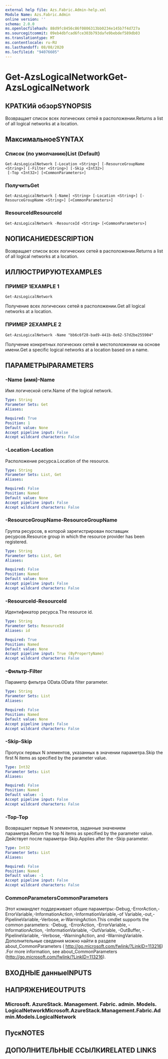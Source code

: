 ```yaml
---
external help file: Azs.Fabric.Admin-help.xml
Module Name: Azs.Fabric.Admin
online version: ''
schema: 2.0.0
ms.openlocfilehash: 88d9fc8456c86f0806313bb0234e145b7f4d727a
ms.sourcegitcommit: 09eb4dbfcad6fce303b793dafe9bebdef589db03
ms.translationtype: MT
ms.contentlocale: ru-RU
ms.lasthandoff: 08/08/2020
ms.locfileid: "94076605"
---
```

# <span data-ttu-id="8e26b-101">Get-AzsLogicalNetwork</span><span class="sxs-lookup"><span data-stu-id="8e26b-101">Get-AzsLogicalNetwork</span></span>

## <span data-ttu-id="8e26b-102">КРАТКИй обзор</span><span class="sxs-lookup"><span data-stu-id="8e26b-102">SYNOPSIS</span></span>
<span data-ttu-id="8e26b-103">Возвращает список всех логических сетей в расположении.</span><span class="sxs-lookup"><span data-stu-id="8e26b-103">Returns a list of all logical networks at a location.</span></span>

## <span data-ttu-id="8e26b-104">Максимальное</span><span class="sxs-lookup"><span data-stu-id="8e26b-104">SYNTAX</span></span>

### <span data-ttu-id="8e26b-105">Список (по умолчанию)</span><span class="sxs-lookup"><span data-stu-id="8e26b-105">List (Default)</span></span>
```
Get-AzsLogicalNetwork [-Location <String>] [-ResourceGroupName <String>] [-Filter <String>] [-Skip <Int32>]
 [-Top <Int32>] [<CommonParameters>]
```

### <span data-ttu-id="8e26b-106">Получить</span><span class="sxs-lookup"><span data-stu-id="8e26b-106">Get</span></span>
```
Get-AzsLogicalNetwork [-Name] <String> [-Location <String>] [-ResourceGroupName <String>] [<CommonParameters>]
```

### <span data-ttu-id="8e26b-107">ResourceId</span><span class="sxs-lookup"><span data-stu-id="8e26b-107">ResourceId</span></span>
```
Get-AzsLogicalNetwork -ResourceId <String> [<CommonParameters>]
```

## <span data-ttu-id="8e26b-108">NОПИСАНИЕ</span><span class="sxs-lookup"><span data-stu-id="8e26b-108">DESCRIPTION</span></span>
<span data-ttu-id="8e26b-109">Возвращает список всех логических сетей в расположении.</span><span class="sxs-lookup"><span data-stu-id="8e26b-109">Returns a list of all logical networks at a location.</span></span>

## <span data-ttu-id="8e26b-110">ИЛЛЮСТРИРУЮТ</span><span class="sxs-lookup"><span data-stu-id="8e26b-110">EXAMPLES</span></span>

### <span data-ttu-id="8e26b-111">ПРИМЕР 1</span><span class="sxs-lookup"><span data-stu-id="8e26b-111">EXAMPLE 1</span></span>
```
Get-AzsLogicalNetwork
```

<span data-ttu-id="8e26b-112">Получение всех логических сетей в расположении.</span><span class="sxs-lookup"><span data-stu-id="8e26b-112">Get all logical networks at a location.</span></span>

### <span data-ttu-id="8e26b-113">ПРИМЕР 2</span><span class="sxs-lookup"><span data-stu-id="8e26b-113">EXAMPLE 2</span></span>
```
Get-AzsLogicalNetwork -Name "bb6c6f28-bad9-441b-8e62-57d2be255904"
```

<span data-ttu-id="8e26b-114">Получение конкретных логических сетей в местоположении на основе имени.</span><span class="sxs-lookup"><span data-stu-id="8e26b-114">Get a specific logical networks at a location based on a name.</span></span>

## <span data-ttu-id="8e26b-115">ПАРАМЕТРЫ</span><span class="sxs-lookup"><span data-stu-id="8e26b-115">PARAMETERS</span></span>

### <span data-ttu-id="8e26b-116">-Name (имя)</span><span class="sxs-lookup"><span data-stu-id="8e26b-116">-Name</span></span>
<span data-ttu-id="8e26b-117">Имя логической сети.</span><span class="sxs-lookup"><span data-stu-id="8e26b-117">Name of the logical network.</span></span>

```yaml
Type: String
Parameter Sets: Get
Aliases:

Required: True
Position: 1
Default value: None
Accept pipeline input: False
Accept wildcard characters: False
```

### <span data-ttu-id="8e26b-118">-Location</span><span class="sxs-lookup"><span data-stu-id="8e26b-118">-Location</span></span>
<span data-ttu-id="8e26b-119">Расположение ресурса.</span><span class="sxs-lookup"><span data-stu-id="8e26b-119">Location of the resource.</span></span>

```yaml
Type: String
Parameter Sets: List, Get
Aliases:

Required: False
Position: Named
Default value: None
Accept pipeline input: False
Accept wildcard characters: False
```

### <span data-ttu-id="8e26b-120">-ResourceGroupName</span><span class="sxs-lookup"><span data-stu-id="8e26b-120">-ResourceGroupName</span></span>
<span data-ttu-id="8e26b-121">Группа ресурсов, в которой зарегистрирован поставщик ресурсов.</span><span class="sxs-lookup"><span data-stu-id="8e26b-121">Resource group in which the resource provider has been registered.</span></span>

```yaml
Type: String
Parameter Sets: List, Get
Aliases:

Required: False
Position: Named
Default value: None
Accept pipeline input: False
Accept wildcard characters: False
```

### <span data-ttu-id="8e26b-122">-ResourceId</span><span class="sxs-lookup"><span data-stu-id="8e26b-122">-ResourceId</span></span>
<span data-ttu-id="8e26b-123">Идентификатор ресурса.</span><span class="sxs-lookup"><span data-stu-id="8e26b-123">The resource id.</span></span>

```yaml
Type: String
Parameter Sets: ResourceId
Aliases: id

Required: True
Position: Named
Default value: None
Accept pipeline input: True (ByPropertyName)
Accept wildcard characters: False
```

### <span data-ttu-id="8e26b-124">-Фильтр</span><span class="sxs-lookup"><span data-stu-id="8e26b-124">-Filter</span></span>
<span data-ttu-id="8e26b-125">Параметр фильтра OData.</span><span class="sxs-lookup"><span data-stu-id="8e26b-125">OData filter parameter.</span></span>

```yaml
Type: String
Parameter Sets: List
Aliases:

Required: False
Position: Named
Default value: None
Accept pipeline input: False
Accept wildcard characters: False
```

### <span data-ttu-id="8e26b-126">-Skip</span><span class="sxs-lookup"><span data-stu-id="8e26b-126">-Skip</span></span>
<span data-ttu-id="8e26b-127">Пропуск первых N элементов, указанных в значении параметра.</span><span class="sxs-lookup"><span data-stu-id="8e26b-127">Skip the first N items as specified by the parameter value.</span></span>

```yaml
Type: Int32
Parameter Sets: List
Aliases:

Required: False
Position: Named
Default value: -1
Accept pipeline input: False
Accept wildcard characters: False
```

### <span data-ttu-id="8e26b-128">-Top</span><span class="sxs-lookup"><span data-stu-id="8e26b-128">-Top</span></span>
<span data-ttu-id="8e26b-129">Возвращает первые N элементов, заданные значением параметра.</span><span class="sxs-lookup"><span data-stu-id="8e26b-129">Return the top N items as specified by the parameter value.</span></span>
<span data-ttu-id="8e26b-130">Действует после параметра-Skip.</span><span class="sxs-lookup"><span data-stu-id="8e26b-130">Applies after the -Skip parameter.</span></span>

```yaml
Type: Int32
Parameter Sets: List
Aliases:

Required: False
Position: Named
Default value: -1
Accept pipeline input: False
Accept wildcard characters: False
```

### <span data-ttu-id="8e26b-131">CommonParameters</span><span class="sxs-lookup"><span data-stu-id="8e26b-131">CommonParameters</span></span>
<span data-ttu-id="8e26b-132">Этот командлет поддерживает общие параметры:-Debug,-ErrorAction,-ErrorVariable,-InformationAction,-InformationVariable,-of Variable,-out,-PipelineVariable,-Verbose, и-WarningAction.</span><span class="sxs-lookup"><span data-stu-id="8e26b-132">This cmdlet supports the common parameters: -Debug, -ErrorAction, -ErrorVariable, -InformationAction, -InformationVariable, -OutVariable, -OutBuffer, -PipelineVariable, -Verbose, -WarningAction, and -WarningVariable.</span></span> <span data-ttu-id="8e26b-133">Дополнительные сведения можно найти в разделе about_CommonParameters ( http://go.microsoft.com/fwlink/?LinkID=113216) .</span><span class="sxs-lookup"><span data-stu-id="8e26b-133">For more information, see about_CommonParameters (http://go.microsoft.com/fwlink/?LinkID=113216).</span></span>

## <span data-ttu-id="8e26b-134">ВХОДНЫЕ данные</span><span class="sxs-lookup"><span data-stu-id="8e26b-134">INPUTS</span></span>

## <span data-ttu-id="8e26b-135">НАПРЯЖЕНИЕ</span><span class="sxs-lookup"><span data-stu-id="8e26b-135">OUTPUTS</span></span>

### <span data-ttu-id="8e26b-136">Microsoft. AzureStack. Management. Fabric. admin. Models. LogicalNetwork</span><span class="sxs-lookup"><span data-stu-id="8e26b-136">Microsoft.AzureStack.Management.Fabric.Admin.Models.LogicalNetwork</span></span>

## <span data-ttu-id="8e26b-137">Пуск</span><span class="sxs-lookup"><span data-stu-id="8e26b-137">NOTES</span></span>

## <span data-ttu-id="8e26b-138">ДОПОЛНИТЕЛЬНЫЕ ССЫЛКИ</span><span class="sxs-lookup"><span data-stu-id="8e26b-138">RELATED LINKS</span></span>
